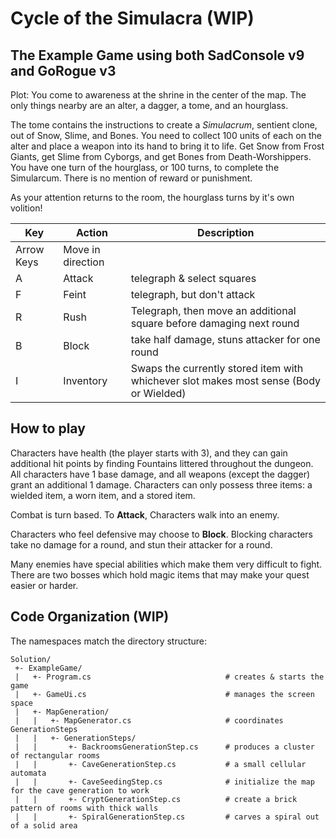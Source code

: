 # Cycle of the Simulacra (WIP)
## The Example Game using both SadConsole v9 and GoRogue v3

Plot: You come to awareness at the shrine in the center of the map. The only things nearby are an alter, a dagger, a tome, and an hourglass.
 
The tome contains the instructions to create a _Simulacrum_, sentient clone, out of Snow, Slime, and Bones. 
You need to collect 100 units of each on the alter and place a weapon into its hand to bring it to life. 
Get Snow from Frost Giants, get Slime from Cyborgs, and get Bones from Death-Worshippers.
You have one turn of the hourglass, or 100 turns, to complete the Simularcum. 
There is no mention of reward or punishment.

As your attention returns to the room, the hourglass turns by it's own volition!

| Key | Action | Description | 
| --- | --- | --- |
| Arrow Keys | Move in direction | 
| A | Attack | telegraph & select squares |
| F | Feint | telegraph, but don't attack | 
| R | Rush | Telegraph, then move an additional square before damaging next round
| B | Block | take half damage, stuns attacker for one round |
| I | Inventory | Swaps the currently stored item with whichever slot makes most sense (Body or Wielded) |

## How to play

Characters have health (the player starts with 3), and they can gain additional hit points by finding Fountains littered throughout the dungeon. 
All characters have 1 base damage, and all weapons (except the dagger) grant an additional 1 damage. 
Characters can only possess three items: a wielded item, a worn item, and a stored item.

Combat is turn based. 
To __Attack__, Characters walk into an enemy.

Characters who feel defensive may choose to __Block__. 
Blocking characters take no damage for a round, and stun their attacker for a round. 

Many enemies have special abilities which make them very difficult to fight. 
There are two bosses which hold magic items that may make your quest easier or harder.

## Code Organization (WIP)
The namespaces match the directory structure:

```
Solution/
 +- ExampleGame/ 
 |   +- Program.cs                              # creates & starts the game
 |   +- GameUi.cs                               # manages the screen space 
 |   +- MapGeneration/
 |   |   +- MapGenerator.cs                     # coordinates GenerationSteps
 |   |   +- GenerationSteps/
 |   |       +- BackroomsGenerationStep.cs      # produces a cluster of rectangular rooms
 |   |       +- CaveGenerationStep.cs           # a small cellular automata 
 |   |       +- CaveSeedingStep.cs              # initialize the map for the cave generation to work
 |   |       +- CryptGenerationStep.cs          # create a brick pattern of rooms with thick walls 
 |   |       +- SpiralGenerationStep.cs         # carves a spiral out of a solid area